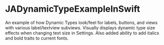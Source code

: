 JADynamicTypeExampleInSwift
===========================

An example of how Dynamic Types look/feel for labels, buttons, and views with various label/textview subviews. Visually displays dynamic type size effects when changing text size in Settings. Also added ability to add italics and bold traits to current fonts. 
